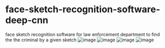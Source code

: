 # face-sketch-recognition-software-deep-cnn
face sketch recognition software for law enforcement department to find the the criminal by a given sketch
![image](https://user-images.githubusercontent.com/83491438/166682566-03eba1ff-9417-454b-9d66-820ea6dda2af.png)
![image](https://user-images.githubusercontent.com/83491438/166682918-7ed9e6e7-455f-4407-9e3e-e3298b5e71e3.png)
![image](https://user-images.githubusercontent.com/83491438/166682977-4a9288da-72b2-4495-a9eb-d69fe0c8948c.png)
![image](https://user-images.githubusercontent.com/83491438/166683001-0f9de945-a76e-4f15-90f2-21e5f054bfe6.png)
